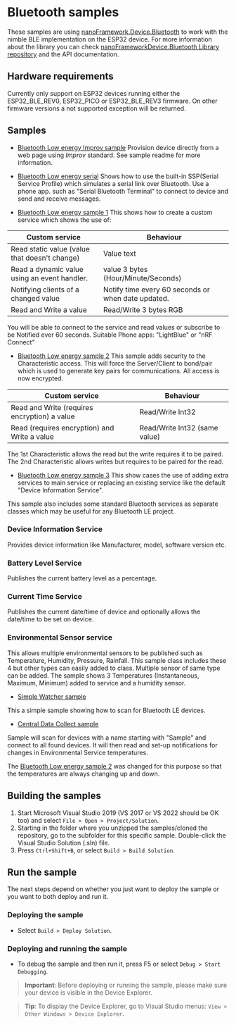 # Bluetooth samples

These samples are using [nanoFramework.Device.Bluetooth](https://github.com/nanoframework/nanoFramework.Device.Bluetooth) to work with the nimble BLE implementation on the ESP32 device. For more information about the library you can check [nanoFrameworkDevice.Bluetooth Library repository](https://github.com/nanoframework/nanoFramework.Device.Bluetooth) and the API documentation.

## Hardware requirements

Currently only support on ESP32 devices running either the ESP32_BLE_REV0, ESP32_PICO or ESP32_BLE_REV3 firmware.
On other firmware versions a not supported exception will be returned.

## Samples
* [Bluetooth Low energy Improv sample](ImprovWifi)
Provision device directly from a web page using *Improv* standard.
See sample readme for more information.

* [Bluetooth Low energy serial](BluetoothLESerial)
Shows how to use the built-in SSP(Serial Service Profile) which simulates a serial link over Bluetooth. Use a phone app. 
such as "Serial Bluetooth Terminal" to connect to device and send and receive messages.

* [Bluetooth Low energy sample 1](BluetoothLESample1)
This shows how to create a custom service which shows the use of:

| Custom service | Behaviour |
| --- | --- |
| Read static value (value that doesn't change) | Value text |
| Read a dynamic value using an event handler. | value 3 bytes (Hour/Minute/Seconds) |
| Notifying clients of a changed value | Notify time every 60 seconds or when date updated. |
| Read and Write a value | Read/Write 3 bytes RGB |

You will be able to connect to the service and read values or subscribe to be Notified ever 60 seconds.
Suitable Phone apps: "LightBlue" or "nRF Connect"

* [Bluetooth Low energy sample 2](BluetoothLESample2)
This sample adds security to the Characteristic access. This will force the Server/Client to bond/pair which is 
used to generate key pairs for communications. All access is now encrypted. 

| Custom service | Behaviour |
| --- | --- |
| Read and Write (requires encryption) a value | Read/Write Int32 |
| Read (requires encryption) and Write a value | Read/Write Int32 (same value) |

The 1st Characteristic allows the read but the write requires it to be paired.
The 2nd Characteristic allows writes but requires to be paired for the read.

* [Bluetooth Low energy sample 3](BluetoothLESample3)
This show cases the use of adding extra services to main service or replacing an existing service 
like the default "Device Information Service". 

This sample also includes some standard Bluetooth services as separate classes which may be useful 
for any Bluetooth LE project.

### Device Information Service 

Provides device information like Manufacturer, model, software version etc.

### Battery Level Service

Publishes the current battery level as a percentage.

### Current Time Service

Publishes the current date/time of device and optionally allows the date/time to be set on device.

### Environmental Sensor service

This allows multiple environmental sensors to be published such as Temperature, Humidity, Pressure, Rainfall.
This sample class includes these 4 but other types can easily added to class. Multiple sensor of same type can be added.
The sample shows 3 Temperatures (Instantaneous, Maximum, Minimum) added to service and a humidity sensor.

* [Simple Watcher sample](Central1)

This a simple sample showing how to scan for Bluetooth LE devices.

* [Central Data Collect sample](Central2)

Sample will scan for devices with a name starting with "Sample" and connect to all found devices.
It will then read and set-up notifications for changes in Environmental Service temperatures.

The [Bluetooth Low energy sample 2](BluetoothLESample2) was changed for this purpose so that the temperatures are
always changing up and down.

## Building the samples

1. Start Microsoft Visual Studio 2019 (VS 2017 or VS 2022 should be OK too) and select `File > Open > Project/Solution`.
1. Starting in the folder where you unzipped the samples/cloned the repository, go to the subfolder for this specific sample. Double-click the Visual Studio Solution (.sln) file.
1. Press `Ctrl+Shift+B`, or select `Build > Build Solution`.

## Run the sample

The next steps depend on whether you just want to deploy the sample or you want to both deploy and run it.

### Deploying the sample

- Select `Build > Deploy Solution`.

### Deploying and running the sample

- To debug the sample and then run it, press F5 or select `Debug > Start Debugging`.

> **Important**: Before deploying or running the sample, please make sure your device is visible in the Device Explorer.

> **Tip**: To display the Device Explorer, go to Visual Studio menus: `View > Other Windows > Device Explorer`.
